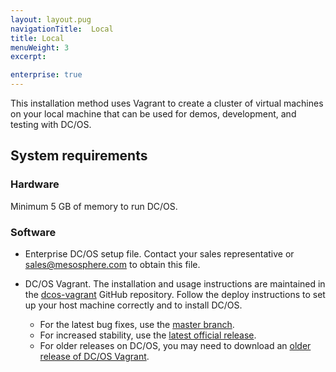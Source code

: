 ```yaml
---
layout: layout.pug
navigationTitle:  Local
title: Local
menuWeight: 3
excerpt:

enterprise: true
---
```







This installation method uses Vagrant to create a cluster of virtual machines on your local machine that can be used for demos, development, and testing with DC/OS.

## System requirements

### Hardware
Minimum 5 GB of memory to run DC/OS.

### Software
- Enterprise DC/OS setup file. Contact your sales representative or <a href="mailto:sales@mesosphere.com">sales@mesosphere.com</a> to obtain this file.
- DC/OS Vagrant. The installation and usage instructions are maintained in the [dcos-vagrant](https://github.com/dcos/dcos-vagrant/) GitHub repository. Follow the deploy instructions to set up your host machine correctly and to install DC/OS.

    - For the latest bug fixes, use the [master branch](https://github.com/dcos/dcos-vagrant/).
    - For increased stability, use the [latest official release](https://github.com/dcos/dcos-vagrant/releases/1.8/).
    - For older releases on DC/OS, you may need to download an [older release of DC/OS Vagrant](https://github.com/dcos/dcos-vagrant/releases/).


